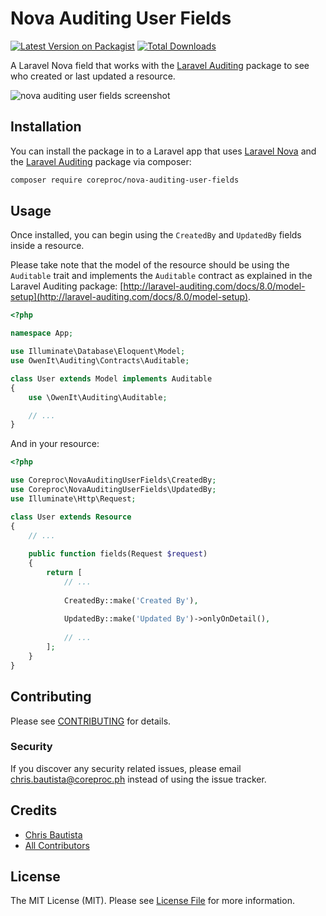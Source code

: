 # Nova Auditing User Fields

[![Latest Version on Packagist](https://img.shields.io/packagist/v/coreproc/nova-auditing-user-fields.svg?style=flat-square)](https://packagist.org/packages/coreproc/nova-auditing-user-fields)
[![Total Downloads](https://img.shields.io/packagist/dt/coreproc/nova-auditing-user-fields.svg?style=flat-square)](https://packagist.org/packages/coreproc/nova-auditing-user-fields)

A Laravel Nova field that works with the [Laravel Auditing](https://github.com/owen-it/laravel-auditing) package to see who created or last updated a resource. 

![nova auditing user fields screenshot](https://cdn.coreproc.com/images/nova-auditing-user-fields.jpg)

## Installation

You can install the package in to a Laravel app that uses [Laravel Nova](https://nova.laravel.com) and the [Laravel Auditing](https://github.com/owen-it/laravel-auditing) package via composer:

```bash
composer require coreproc/nova-auditing-user-fields
```

## Usage

Once installed, you can begin using the `CreatedBy` and `UpdatedBy` fields inside a resource.

Please take note that the model of the resource should be using the `Auditable` trait and implements the `Auditable` contract as explained in the Laravel Auditing package: [http://laravel-auditing.com/docs/8.0/model-setup](http://laravel-auditing.com/docs/8.0/model-setup).    

```php
<?php

namespace App;

use Illuminate\Database\Eloquent\Model;
use OwenIt\Auditing\Contracts\Auditable;

class User extends Model implements Auditable
{
    use \OwenIt\Auditing\Auditable;

    // ...
}
```

And in your resource:

```php
<?php

use Coreproc\NovaAuditingUserFields\CreatedBy;
use Coreproc\NovaAuditingUserFields\UpdatedBy;
use Illuminate\Http\Request;

class User extends Resource
{
    // ...
    
    public function fields(Request $request)
    {
        return [
            // ...
            
            CreatedBy::make('Created By'),
            
            UpdatedBy::make('Updated By')->onlyOnDetail(),
            
            // ...
        ];
    }
}
```

## Contributing

Please see [CONTRIBUTING](CONTRIBUTING.md) for details.

### Security

If you discover any security related issues, please email chris.bautista@coreproc.ph instead of using the issue tracker.

## Credits

- [Chris Bautista](https://github.com/chrisbjr)
- [All Contributors](../../contributors)

## License

The MIT License (MIT). Please see [License File](LICENSE.md) for more information.
